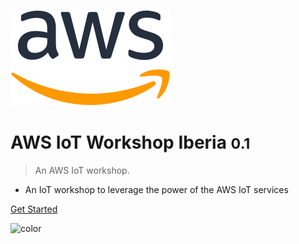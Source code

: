 ![logo](_media/logo256.png)

# AWS IoT Workshop Iberia <small>0.1</small>

> An AWS IoT workshop.

- An IoT workshop to leverage the power of the AWS IoT services

[Get Started](init.md)

<!-- background color -->

![color](#ffffff)

